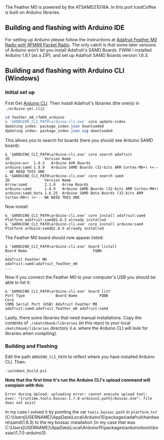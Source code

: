 The Feather M0 is powered by the ATSAMD21G18A. In this port IcedCoffee is built on Arduino libraries.

## Building and flashing with Arduino IDE
For setting up Arduino please follow the instructions at [Adafruit Feather M0 Radio with RFM69 Packet Radio](https://learn.adafruit.com/adafruit-feather-m0-radio-with-rfm69-packet-radio/setup). The only catch is that some later versions of Arduino won't let you install Adafruit's SAMD Boards. FWIW I installed Arduino 1.8.1 (as a ZIP), and set up Adafruit SAMD Boards version 1.6.3.


## Building and flashing with Arduino CLI (Windows)

### Initial set up

First Get [Arduino CLI](https://arduino.github.io/arduino-cli/latest/installation/). Then install Adafruit's libraries (the one(s) in `./arduino-yml.cli`):

```ps1
cd feather_m0_rfm69_arduino
& '$ARDUINO_CLI_PATH\arduino-cli.exe' core update-index
Updating index: package_index.json downloaded
Updating index: package_index.json.sig downloaded
```

This allows you to search for boards (here you should see Arduino SAMD board):

```
& '$ARDUINO_CLI_PATH\arduino-cli.exe' core search adafruit
ID                Version Name
arduino:avr  1.8.3   Arduino AVR Boards
arduino:samd 1.8.9   Arduino SAMD Boards (32-bits ARM Cortex-M0+) <<--- WE NEED THIS ONE
& '$ARDUINO_CLI_PATH\arduino-cli.exe' core search samd
ID                Version Name
Arrow:samd        2.1.0   Arrow Boards
arduino:samd      1.8.9   Arduino SAMD Boards (32-bits ARM Cortex-M0+)
arduino:samd_beta 1.6.25  Arduino SAMD Beta Boards (32-bits ARM Cortex-M0+) <<--- WE NEED THIS ONE
```

Now install:
 ```
& '$ARDUINO_CLI_PATH\arduino-cli.exe' core install adafruit:samd
Platform adafruit:samd@1.6.3 already installed
& '$ARDUINO_CLI_PATH\arduino-cli.exe' core install arduino:samd
Platform arduino:samd@1.8.9 already installed
 ```
The Feather M0 board should now appear listed:
```
& '$ARDUINO_CLI_PATH\arduino-cli.exe' board listall
Board Name                              FQBN
...
Adafruit Feather M0                     adafruit:samd:adafruit_feather_m0
...
```

Now if you connect the Feather M0 to your computer's USB you should be able to list it:
```
& '$ARDUINO_CLI_PATH\arduino-cli.exe' board list
Port Type              Board Name          FQBN                              Core
COM8 Serial Port (USB) Adafruit Feather M0 adafruit:samd:adafruit_feather_m0 adafruit:samd
```

Lastly, there some libraries that need manual installations. Copy the contents of `./sketchbook/libraries` (in this repo) to your local `sketchbook/libraries` directory (i.e. where the Arduino CLI will look for libraries when compiling).

### Building and Flashing

Edit the path `ARDUINO_CLI_PATH` to reflect where you have installed Arduino CLI. Then:

```
.\windows_build.ps1
```

**Note that the first time it's run the Arduino CLI's upload command will complain with this**:

```
Error during Upload: uploading error: cannot execute upload tool: exec: "{runtime.tools.bossac-1.7.0-arduino3.path}/bossac.exe": file does not exist
```

In my case I solved it by pointing the var `tools.bossac.path` in `platform.txt` (C:\Users\[USERNAME]\AppData\Local\Arduino15\packages\adafruit\hardware\samd\1.6.3) to the my bossac installation (in my case that was C:\Users\[USERNAME]\AppData\Local\Arduino15\packages\arduino\tools\bossac\1.7.0-arduino3).
